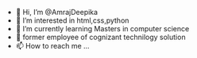- 👋 Hi, I’m @AmrajDeepika
- 👀 I’m interested in html,css,python
- 🌱 I’m currently learning Masters in computer science
- 💞️ former employee of cognizant technilogy solution 
- 📫 How to reach me ...

<!---
AmrajDeepika/AmrajDeepika is a ✨ special ✨ repository because its `README.md` (this file) appears on your GitHub profile.
You can click the Preview link to take a look at your changes.
--->
